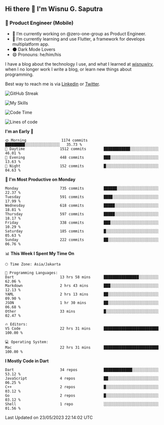 ## Hi there 👋 I'm Wisnu G. Saputra

### :mobile_phone_off: Product Engineer (Mobile)

- 🔭 I’m currently working on @zero-one-group as Product Engineer.
- 🌱 I’m currently learning and use Flutter, a framework for develops multiplatform app.
- 🌑 Dark Mode Lovers
- 😄 Pronouns: he/him/his

I have a blog about the technology I use, and what I learned at [wisnuwiry](https://wisnuwiry.space/), when I no longer work I write a blog, or learn new things about programming.

Best way to reach me is via [Linkedin](https://www.linkedin.com/in/wisnu-saputra/) or [Twitter](https://twitter.com/wisnuwiry).

![GitHub Streak](https://streak-stats.demolab.com?user=wisnuwiry&theme=dark&hide_border=true)

![My Skills](https://skillicons.dev/icons?i=dart,flutter,kotlin,swift,js,css,neovim,git,linux&perline=5)

<!--START_SECTION:waka-->
![Code Time](http://img.shields.io/badge/Code%20Time-470%20hrs%209%20mins-blue)

![Lines of code](https://img.shields.io/badge/From%20Hello%20World%20I%27ve%20Written-4.6%20million%20lines%20of%20code-blue)

**I'm an Early 🐤** 

```text
🌞 Morning                1174 commits        █████████░░░░░░░░░░░░░░░░   35.73 % 
🌆 Daytime                1512 commits        ████████████░░░░░░░░░░░░░   46.01 % 
🌃 Evening                448 commits         ███░░░░░░░░░░░░░░░░░░░░░░   13.63 % 
🌙 Night                  152 commits         █░░░░░░░░░░░░░░░░░░░░░░░░   04.63 % 
```
📅 **I'm Most Productive on Monday** 

```text
Monday                   735 commits         ██████░░░░░░░░░░░░░░░░░░░   22.37 % 
Tuesday                  591 commits         ████░░░░░░░░░░░░░░░░░░░░░   17.99 % 
Wednesday                618 commits         █████░░░░░░░░░░░░░░░░░░░░   18.81 % 
Thursday                 597 commits         █████░░░░░░░░░░░░░░░░░░░░   18.17 % 
Friday                   338 commits         ███░░░░░░░░░░░░░░░░░░░░░░   10.29 % 
Saturday                 185 commits         █░░░░░░░░░░░░░░░░░░░░░░░░   05.63 % 
Sunday                   222 commits         ██░░░░░░░░░░░░░░░░░░░░░░░   06.76 % 
```


📊 **This Week I Spent My Time On** 

```text
🕑︎ Time Zone: Asia/Jakarta

💬 Programming Languages: 
Dart                     13 hrs 58 mins      ████████████████░░░░░░░░░   62.06 % 
Markdown                 2 hrs 43 mins       ███░░░░░░░░░░░░░░░░░░░░░░   12.13 % 
YAML                     2 hrs 13 mins       ██░░░░░░░░░░░░░░░░░░░░░░░   09.90 % 
JSON                     1 hr 30 mins        ██░░░░░░░░░░░░░░░░░░░░░░░   06.68 % 
Other                    33 mins             █░░░░░░░░░░░░░░░░░░░░░░░░   02.47 % 

🔥 Editors: 
VS Code                  22 hrs 31 mins      █████████████████████████   100.00 % 

💻 Operating System: 
Mac                      22 hrs 31 mins      █████████████████████████   100.00 % 
```

**I Mostly Code in Dart** 

```text
Dart                     34 repos            █████████████░░░░░░░░░░░░   53.12 % 
JavaScript               4 repos             ██░░░░░░░░░░░░░░░░░░░░░░░   06.25 % 
C++                      2 repos             █░░░░░░░░░░░░░░░░░░░░░░░░   03.12 % 
Go                       2 repos             █░░░░░░░░░░░░░░░░░░░░░░░░   03.12 % 
Shell                    1 repo              ░░░░░░░░░░░░░░░░░░░░░░░░░   01.56 % 
```




 Last Updated on 23/05/2023 22:14:02 UTC
<!--END_SECTION:waka-->
